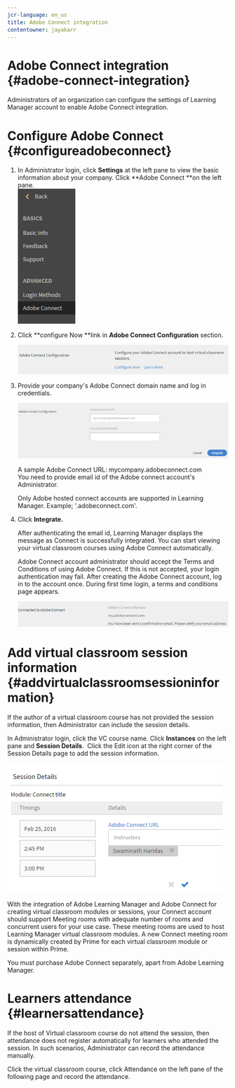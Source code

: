 ```yaml
---
jcr-language: en_us
title: Adobe Connect integration
contentowner: jayakarr
---
```



# Adobe Connect integration {#adobe-connect-integration}

Administrators of an organization can configure the settings of Learning Manager account to enable Adobe Connect integration.

# Configure Adobe Connect {#configureadobeconnect}

1. In Administrator login, click **Settings** at the left pane to view the basic information about your company. Click **Adobe Connect **on the left pane.   
   ![](assets/left-pane.png)

1. Click&nbsp;**configure Now&nbsp;**link in&nbsp;**Adobe Connect Configuration**&nbsp;section.

   ![](assets/configure-now-connect.png)

1. Provide your company's Adobe Connect domain name and log in credentials.

   ![](assets/adobeconnect-config.png)

   A sample Adobe Connect URL: mycompany.adobeconnect.com  
   You need to provide email id of the Adobe connect account's Administrator.&nbsp;

   Only Adobe hosted connect accounts are supported in Learning Manager. Example; '.adobeconnect.com'.

1. Click **Integrate.**

   After authenticating the email id, Learning Manager displays the message as&nbsp;Connect is successfully integrated. You can start viewing your virtual classroom courses using Adobe Connect automatically.

   Adobe Connect account administrator should accept the Terms and Conditions of using Adobe Connect. If this is not accepted, your login authentication may fail. After creating the Adobe Connect account, log in to the account once. During first time login, a terms and conditions page appears.

   ![](assets/mail-confirmation.png)

# Add virtual classroom session information {#addvirtualclassroomsessioninformation}

If the author of a virtual classroom course has not provided the session information, then Administrator can include the session details.

In Administrator login, click the VC course name. Click&nbsp;**Instances**&nbsp;on the left pane and&nbsp;**Session Details**. &nbsp;Click the Edit icon at the right corner of the Session Details page to add the session information.

![](assets/session-creation-admin.png)

With the integration of Adobe Learning Manager and Adobe Connect for creating virtual classroom modules or sessions, your Connect account should support Meeting rooms with adequate number of rooms and concurrent users for your use case. These meeting rooms are used to host Learning Manager virtual classroom modules. A new Connect meeting room is dynamically created by Prime for each virtual classroom module or session within Prime.

You must purchase Adobe Connect separately, apart from Adobe Learning Manager.

# Learners attendance {#learnersattendance}

If the host of Virtual classroom course do not attend the session, then attendance does not register automatically for learners who attended the session. In such scenarios, Administrator can record&nbsp;the attendance manually.

Click the virtual classroom course, click&nbsp;Attendance&nbsp;on the left pane of the following page and record the attendance.
